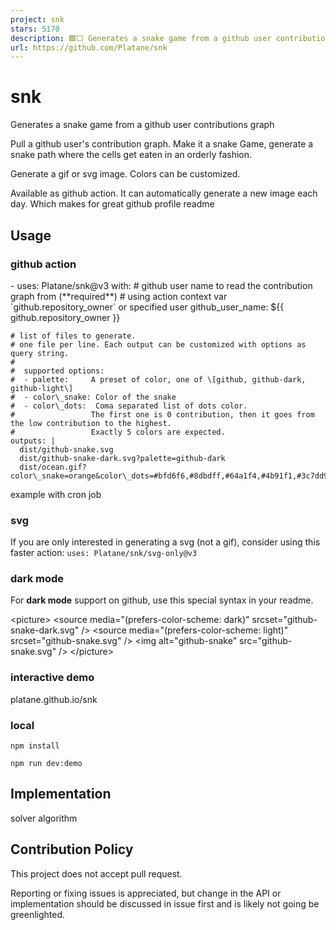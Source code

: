 ```yaml
---
project: snk
stars: 5170
description: 🟩⬜ Generates a snake game from a github user contributions graph and output a screen capture as animated svg or gif
url: https://github.com/Platane/snk
---
```


snk
===

Generates a snake game from a github user contributions graph

Pull a github user's contribution graph. Make it a snake Game, generate a snake path where the cells get eaten in an orderly fashion.

Generate a gif or svg image. Colors can be customized.

Available as github action. It can automatically generate a new image each day. Which makes for great github profile readme

Usage
-----

### **github action**

\- uses: Platane/snk@v3
  with:
    # github user name to read the contribution graph from (\*\*required\*\*)
    # using action context var \`github.repository\_owner\` or specified user
    github\_user\_name: ${{ github.repository\_owner }}

    # list of files to generate.
    # one file per line. Each output can be customized with options as query string.
    #
    #  supported options:
    #  - palette:     A preset of color, one of \[github, github-dark, github-light\]
    #  - color\_snake: Color of the snake
    #  - color\_dots:  Coma separated list of dots color.
    #                 The first one is 0 contribution, then it goes from the low contribution to the highest.
    #                 Exactly 5 colors are expected.
    outputs: |
      dist/github-snake.svg
      dist/github-snake-dark.svg?palette=github-dark
      dist/ocean.gif?color\_snake=orange&color\_dots=#bfd6f6,#8dbdff,#64a1f4,#4b91f1,#3c7dd9

example with cron job

### **svg**

If you are only interested in generating a svg (not a gif), consider using this faster action: `uses: Platane/snk/svg-only@v3`

### **dark mode**

For **dark mode** support on github, use this special syntax in your readme.

<picture\>
  <source media\="(prefers-color-scheme: dark)" srcset\="github-snake-dark.svg" />
  <source media\="(prefers-color-scheme: light)" srcset\="github-snake.svg" />
  <img alt\="github-snake" src\="github-snake.svg" />
</picture\>

### **interactive demo**

platane.github.io/snk

### **local**

```
npm install

npm run dev:demo
```

Implementation
--------------

solver algorithm

Contribution Policy
-------------------

This project does not accept pull request.

Reporting or fixing issues is appreciated, but change in the API or implementation should be discussed in issue first and is likely not going be greenlighted.
